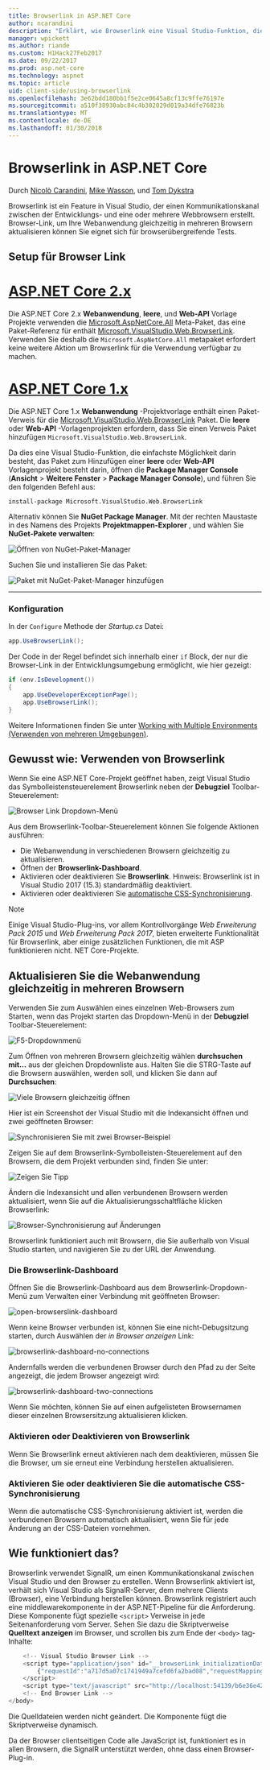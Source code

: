 ```yaml
---
title: Browserlink in ASP.NET Core
author: ncarandini
description: "Erklärt, wie Browserlink eine Visual Studio-Funktion, die die Entwicklungsumgebung mit mindestens einem Webbrowser verknüpft."
manager: wpickett
ms.author: riande
ms.custom: H1Hack27Feb2017
ms.date: 09/22/2017
ms.prod: asp.net-core
ms.technology: aspnet
ms.topic: article
uid: client-side/using-browserlink
ms.openlocfilehash: 3e62bdd180bb1f5e2ce0645a8cf13c9ffe76197e
ms.sourcegitcommit: a510f38930abc84c4b302029d019a34dfe76823b
ms.translationtype: MT
ms.contentlocale: de-DE
ms.lasthandoff: 01/30/2018
---
```

# <a name="browser-link-in-aspnet-core"></a>Browserlink in ASP.NET Core 

Durch [Nicolò Carandini](https://github.com/ncarandini), [Mike Wasson](https://github.com/MikeWasson), und [Tom Dykstra](https://github.com/tdykstra)

Browserlink ist ein Feature in Visual Studio, der einen Kommunikationskanal zwischen der Entwicklungs- und eine oder mehrere Webbrowsern erstellt. Browser-Link, um Ihre Webanwendung gleichzeitig in mehreren Browsern aktualisieren können Sie eignet sich für browserübergreifende Tests.

## <a name="browser-link-setup"></a>Setup für Browser Link

# <a name="aspnet-core-2xtabaspnetcore2x"></a>[ASP.NET Core 2.x](#tab/aspnetcore2x)

Die ASP.NET Core 2.x **Webanwendung**, **leere**, und **Web-API** Vorlage Projekte verwenden die [Microsoft.AspNetCore.All](https://www.nuget.org/packages/Microsoft.AspNetCore.All/) Meta-Paket, das eine Paket-Referenz für enthält [Microsoft.VisualStudio.Web.BrowserLink](https://www.nuget.org/packages/Microsoft.VisualStudio.Web.BrowserLink/). Verwenden Sie deshalb die `Microsoft.AspNetCore.All` metapaket erfordert keine weitere Aktion um Browserlink für die Verwendung verfügbar zu machen.

# <a name="aspnet-core-1xtabaspnetcore1x"></a>[ASP.NET Core 1.x](#tab/aspnetcore1x)

Die ASP.NET Core 1.x **Webanwendung** -Projektvorlage enthält einen Paket-Verweis für die [Microsoft.VisualStudio.Web.BrowserLink](https://www.nuget.org/packages/Microsoft.VisualStudio.Web.BrowserLink/) Paket. Die **leere** oder **Web-API** -Vorlagenprojekten erfordern, dass Sie einen Verweis Paket hinzufügen `Microsoft.VisualStudio.Web.BrowserLink`.

Da dies eine Visual Studio-Funktion, die einfachste Möglichkeit darin besteht, das Paket zum Hinzufügen einer **leere** oder **Web-API** Vorlagenprojekt besteht darin, öffnen die **Package Manager Console** (**Ansicht** > **Weitere Fenster** > **Package Manager Console**), und führen Sie den folgenden Befehl aus:

```console
install-package Microsoft.VisualStudio.Web.BrowserLink
```

Alternativ können Sie **NuGet Package Manager**. Mit der rechten Maustaste in des Namens des Projekts **Projektmappen-Explorer** , und wählen Sie **NuGet-Pakete verwalten**:

![Öffnen von NuGet-Paket-Manager](using-browserlink/_static/open-nuget-package-manager.png)

Suchen Sie und installieren Sie das Paket:

![Paket mit NuGet-Paket-Manager hinzufügen](using-browserlink/_static/add-package-with-nuget-package-manager.png)

---

### <a name="configuration"></a>Konfiguration

In der `Configure` Methode der *Startup.cs* Datei:

```csharp
app.UseBrowserLink();
```

Der Code in der Regel befindet sich innerhalb einer `if` Block, der nur die Browser-Link in der Entwicklungsumgebung ermöglicht, wie hier gezeigt:

```csharp
if (env.IsDevelopment())
{
    app.UseDeveloperExceptionPage();
    app.UseBrowserLink();
}
```

Weitere Informationen finden Sie unter [Working with Multiple Environments (Verwenden von mehreren Umgebungen)](xref:fundamentals/environments).

## <a name="how-to-use-browser-link"></a>Gewusst wie: Verwenden von Browserlink

Wenn Sie eine ASP.NET Core-Projekt geöffnet haben, zeigt Visual Studio das Symbolleistensteuerelement Browserlink neben der **Debugziel** Toolbar-Steuerelement:

![Browser Link Dropdown-Menü](using-browserlink/_static/browserLink-dropdown-menu.png)

Aus dem Browserlink-Toolbar-Steuerelement können Sie folgende Aktionen ausführen:

* Die Webanwendung in verschiedenen Browsern gleichzeitig zu aktualisieren.
* Öffnen der **Browserlink-Dashboard**.
* Aktivieren oder deaktivieren Sie **Browserlink**. Hinweis: Browserlink ist in Visual Studio 2017 (15.3) standardmäßig deaktiviert.
* Aktivieren oder deaktivieren Sie [automatische CSS-Synchronisierung](#enable-or-disable-css-auto-sync).

> [!NOTE]
> Einige Visual Studio-Plug-ins, vor allem Kontrollvorgänge *Web Erweiterung Pack 2015* und *Web Erweiterung Pack 2017*, bieten erweiterte Funktionalität für Browserlink, aber einige zusätzlichen Funktionen, die mit ASP funktionieren nicht. NET Core-Projekte.

## <a name="refresh-the-web-application-in-several-browsers-at-once"></a>Aktualisieren Sie die Webanwendung gleichzeitig in mehreren Browsern

Verwenden Sie zum Auswählen eines einzelnen Web-Browsers zum Starten, wenn das Projekt starten das Dropdown-Menü in der **Debugziel** Toolbar-Steuerelement:

![F5-Dropdownmenü](using-browserlink/_static/debug-target-dropdown-menu.png)

Zum Öffnen von mehreren Browsern gleichzeitig wählen **durchsuchen mit...**  aus der gleichen Dropdownliste aus. Halten Sie die STRG-Taste auf die Browsern auswählen, werden soll, und klicken Sie dann auf **Durchsuchen**:

![Viele Browsern gleichzeitig öffnen](using-browserlink/_static/open-many-browsers-at-once.png)

Hier ist ein Screenshot der Visual Studio mit die Indexansicht öffnen und zwei geöffneten Browser:

![Synchronisieren Sie mit zwei Browser-Beispiel](using-browserlink/_static/sync-with-two-browsers-example.png)

Zeigen Sie auf dem Browserlink-Symbolleisten-Steuerelement auf den Browsern, die dem Projekt verbunden sind, finden Sie unter:

![Zeigen Sie Tipp](using-browserlink/_static/hoover-tip.png)

Ändern die Indexansicht und allen verbundenen Browsern werden aktualisiert, wenn Sie auf die Aktualisierungsschaltfläche klicken Browserlink:

![Browser-Synchronisierung auf Änderungen](using-browserlink/_static/browsers-sync-to-changes.png)

Browserlink funktioniert auch mit Browsern, die Sie außerhalb von Visual Studio starten, und navigieren Sie zu der URL der Anwendung.

### <a name="the-browser-link-dashboard"></a>Die Browserlink-Dashboard

Öffnen Sie die Browserlink-Dashboard aus dem Browserlink-Dropdown-Menü zum Verwalten einer Verbindung mit geöffneten Browser:

![open-browserslink-dashboard](using-browserlink/_static/open-browserlink-dashboard.png)

Wenn keine Browser verbunden ist, können Sie eine nicht-Debugsitzung starten, durch Auswählen der *in Browser anzeigen* Link:

![browserlink-dashboard-no-connections](using-browserlink/_static/browserlink-dashboard-no-connections.png)

Andernfalls werden die verbundenen Browser durch den Pfad zu der Seite angezeigt, die jedem Browser angezeigt wird:

![browserlink-dashboard-two-connections](using-browserlink/_static/browserlink-dashboard-two-connections.png)

Wenn Sie möchten, können Sie auf einen aufgelisteten Browsernamen dieser einzelnen Browsersitzung aktualisieren klicken.

### <a name="enable-or-disable-browser-link"></a>Aktivieren oder Deaktivieren von Browserlink

Wenn Sie Browserlink erneut aktivieren nach dem deaktivieren, müssen Sie die Browser, um sie erneut eine Verbindung herstellen aktualisieren.

### <a name="enable-or-disable-css-auto-sync"></a>Aktivieren Sie oder deaktivieren Sie die automatische CSS-Synchronisierung

Wenn die automatische CSS-Synchronisierung aktiviert ist, werden die verbundenen Browsern automatisch aktualisiert, wenn Sie für jede Änderung an der CSS-Dateien vornehmen.

## <a name="how-does-it-work"></a>Wie funktioniert das?

Browserlink verwendet SignalR, um einen Kommunikationskanal zwischen Visual Studio und den Browser zu erstellen. Wenn Browserlink aktiviert ist, verhält sich Visual Studio als SignalR-Server, dem mehrere Clients (Browser), eine Verbindung herstellen können. Browserlink registriert auch eine middlewarekomponente in der ASP.NET-Pipeline für die Anforderung. Diese Komponente fügt spezielle `<script>` Verweise in jede Seitenanforderung vom Server. Sehen Sie dazu die Skriptverweise **Quelltext anzeigen** im Browser, und scrollen bis zum Ende der `<body>` tag-Inhalte:

```javascript
    <!-- Visual Studio Browser Link -->
    <script type="application/json" id="__browserLink_initializationData">
        {"requestId":"a717d5a07c1741949a7cefd6fa2bad08","requestMappingFromServer":false}
    </script>
    <script type="text/javascript" src="http://localhost:54139/b6e36e429d034f578ebccd6a79bf19bf/browserLink" async="async"></script>
    <!-- End Browser Link -->
</body>
```

Die Quelldateien werden nicht geändert. Die Komponente fügt die Skriptverweise dynamisch. 

Da der Browser clientseitigen Code alle JavaScript ist, funktioniert es in allen Browsern, die SignalR unterstützt werden, ohne dass einen Browser-Plug-in.
